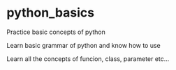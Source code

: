 # python_basics
Practice basic concepts of python

Learn basic grammar of python and know how to use

Learn all the concepts of funcion, class, parameter etc...
